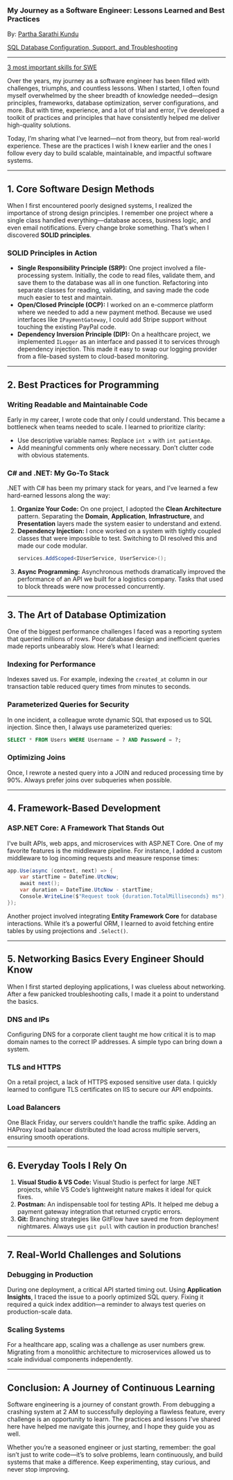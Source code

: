 ### My Journey as a Software Engineer: Lessons Learned and Best Practices

By: [Partha Sarathi Kundu](https://www.linkedin.com/in/partha-sarathi-kundu/recent-activity/articles/)

[SQL Database Configuration, Support, and Troubleshooting](/SQL-config-debug-tips-tricks.md)

---

[3 most important skills for SWE](/skills-for-SWE.md)

Over the years, my journey as a software engineer has been filled with challenges, triumphs, and countless lessons. When I started, I often found myself overwhelmed by the sheer breadth of knowledge needed—design principles, frameworks, database optimization, server configurations, and more. But with time, experience, and a lot of trial and error, I’ve developed a toolkit of practices and principles that have consistently helped me deliver high-quality solutions.

Today, I’m sharing what I’ve learned—not from theory, but from real-world experience. These are the practices I wish I knew earlier and the ones I follow every day to build scalable, maintainable, and impactful software systems.

---

## **1. Core Software Design Methods**

When I first encountered poorly designed systems, I realized the importance of strong design principles. I remember one project where a single class handled everything—database access, business logic, and even email notifications. Every change broke something. That’s when I discovered **SOLID principles**.

### **SOLID Principles in Action**
- **Single Responsibility Principle (SRP):** One project involved a file-processing system. Initially, the code to read files, validate them, and save them to the database was all in one function. Refactoring into separate classes for reading, validating, and saving made the code much easier to test and maintain.
- **Open/Closed Principle (OCP):** I worked on an e-commerce platform where we needed to add a new payment method. Because we used interfaces like `IPaymentGateway`, I could add Stripe support without touching the existing PayPal code.
- **Dependency Inversion Principle (DIP):** On a healthcare project, we implemented `ILogger` as an interface and passed it to services through dependency injection. This made it easy to swap our logging provider from a file-based system to cloud-based monitoring.

---

## **2. Best Practices for Programming**

### **Writing Readable and Maintainable Code**
Early in my career, I wrote code that only *I* could understand. This became a bottleneck when teams needed to scale. I learned to prioritize clarity:
- Use descriptive variable names: Replace `int x` with `int patientAge`.
- Add meaningful comments only where necessary. Don’t clutter code with obvious statements.

### **C# and .NET: My Go-To Stack**
.NET with C# has been my primary stack for years, and I’ve learned a few hard-earned lessons along the way:
1. **Organize Your Code:** On one project, I adopted the **Clean Architecture** pattern. Separating the **Domain**, **Application**, **Infrastructure**, and **Presentation** layers made the system easier to understand and extend.
2. **Dependency Injection:** I once worked on a system with tightly coupled classes that were impossible to test. Switching to DI resolved this and made our code modular.
   ```csharp
   services.AddScoped<IUserService, UserService>();
   ```
3. **Async Programming:** Asynchronous methods dramatically improved the performance of an API we built for a logistics company. Tasks that used to block threads were now processed concurrently.

---

## **3. The Art of Database Optimization**

One of the biggest performance challenges I faced was a reporting system that queried millions of rows. Poor database design and inefficient queries made reports unbearably slow. Here’s what I learned:

### **Indexing for Performance**
Indexes saved us. For example, indexing the `created_at` column in our transaction table reduced query times from minutes to seconds.

### **Parameterized Queries for Security**
In one incident, a colleague wrote dynamic SQL that exposed us to SQL injection. Since then, I always use parameterized queries:
```sql
SELECT * FROM Users WHERE Username = ? AND Password = ?;
```

### **Optimizing Joins**
Once, I rewrote a nested query into a JOIN and reduced processing time by 90%. Always prefer joins over subqueries when possible.

---

## **4. Framework-Based Development**

### **ASP.NET Core: A Framework That Stands Out**
I’ve built APIs, web apps, and microservices with ASP.NET Core. One of my favorite features is the middleware pipeline. For instance, I added a custom middleware to log incoming requests and measure response times:
```csharp
app.Use(async (context, next) => {
    var startTime = DateTime.UtcNow;
    await next();
    var duration = DateTime.UtcNow - startTime;
    Console.WriteLine($"Request took {duration.TotalMilliseconds} ms");
});
```

Another project involved integrating **Entity Framework Core** for database interactions. While it’s a powerful ORM, I learned to avoid fetching entire tables by using projections and `.Select()`.

---

## **5. Networking Basics Every Engineer Should Know**

When I first started deploying applications, I was clueless about networking. After a few panicked troubleshooting calls, I made it a point to understand the basics.

### **DNS and IPs**
Configuring DNS for a corporate client taught me how critical it is to map domain names to the correct IP addresses. A simple typo can bring down a system.

### **TLS and HTTPS**
On a retail project, a lack of HTTPS exposed sensitive user data. I quickly learned to configure TLS certificates on IIS to secure our API endpoints.

### **Load Balancers**
One Black Friday, our servers couldn’t handle the traffic spike. Adding an HAProxy load balancer distributed the load across multiple servers, ensuring smooth operations.

---

## **6. Everyday Tools I Rely On**

1. **Visual Studio & VS Code:** Visual Studio is perfect for large .NET projects, while VS Code’s lightweight nature makes it ideal for quick fixes.
2. **Postman:** An indispensable tool for testing APIs. It helped me debug a payment gateway integration that returned cryptic errors.
3. **Git:** Branching strategies like GitFlow have saved me from deployment nightmares. Always use `git pull` with caution in production branches!

---

## **7. Real-World Challenges and Solutions**

### **Debugging in Production**
During one deployment, a critical API started timing out. Using **Application Insights**, I traced the issue to a poorly optimized SQL query. Fixing it required a quick index addition—a reminder to always test queries on production-scale data.

### **Scaling Systems**
For a healthcare app, scaling was a challenge as user numbers grew. Migrating from a monolithic architecture to microservices allowed us to scale individual components independently.

---

## **Conclusion: A Journey of Continuous Learning**

Software engineering is a journey of constant growth. From debugging a crashing system at 2 AM to successfully deploying a flawless feature, every challenge is an opportunity to learn. The practices and lessons I’ve shared here have helped me navigate this journey, and I hope they guide you as well.

Whether you’re a seasoned engineer or just starting, remember: the goal isn’t just to write code—it’s to solve problems, learn continuously, and build systems that make a difference. Keep experimenting, stay curious, and never stop improving.